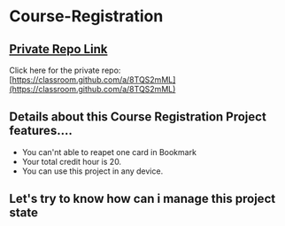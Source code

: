 # Course-Registration

## [ Private Repo Link](https://classroom.github.com/a/8TQS2mML)

Click here for the private repo: [https://classroom.github.com/a/8TQS2mML](https://classroom.github.com/a/8TQS2mML)





## Details about this Course Registration Project features....
   - You can'nt able to reapet one card in Bookmark
   - Your total credit hour is 20.
   - You can use this project in any device.


## Let's try to know how can i manage this project state

